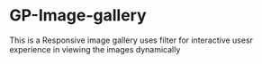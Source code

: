 # GP-Image-gallery
This is a Responsive image gallery uses filter for interactive usesr experience in viewing the images dynamically